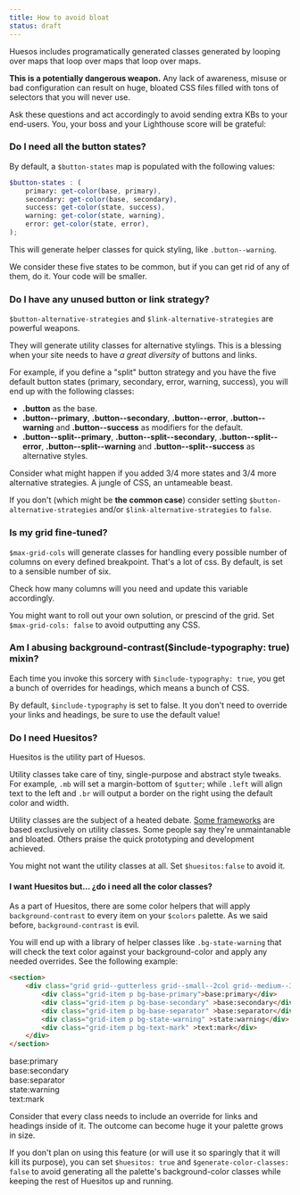 ```yaml
---
title: How to avoid bloat
status: draft
---
```


Huesos includes programatically generated classes generated by looping over maps that loop over maps that loop over maps. 

__This is a potentially dangerous weapon.__ Any lack of awareness, misuse or bad configuration can result on huge, bloated CSS files filled with tons of selectors that you will never use.

Ask these questions and act accordingly to avoid sending extra KBs to your end-users. You, your boss and your Lighthouse score will be grateful:

### Do I need all the button states?

By default, a `$button-states` map is populated with the following values:

```scss
$button-states : (
    primary: get-color(base, primary),
    secondary: get-color(base, secondary),
    success: get-color(state, success),
    warning: get-color(state, warning),
    error: get-color(state, error), 
);
```
This will generate helper classes for quick styling, like `.button--warning`.

We consider these five states to be common, but if you can get rid of any of them, do it. Your code will be smaller.


### Do I have any unused button or link strategy?

`$button-alternative-strategies` and `$link-alternative-strategies` are powerful weapons.

They will generate utility classes for alternative stylings. This is a blessing when your site needs to have *a great diversity* of buttons and links.

For example, if you define a "split" button strategy and you have the five default button states (primary, secondary, error, warning, success), you will end up with the following classes:

- __.button__ as the base.
- __.button--primary__, __.button--secondary__, __.button--error__, __.button--warning__ and __.button--success__ as modifiers for the default.
- __.button--split--primary__, __.button--split--secondary__, __.button--split--error__, __.button--split--warning__ and __.button--split--success__ as alternative styles.

Consider what might happen if you added 3/4 more states and 3/4 more alternative strategies. A jungle of CSS, an untameable beast.

If you don't (which might be **the common case**) consider setting `$button-alternative-strategies` and/or `$link-alternative-strategies` to `false`. 

### Is my grid fine-tuned?

`$max-grid-cols` will generate classes for handling every possible number of columns on every defined breakpoint. That's a lot of css. By default, is set to a sensible number of six.

Check how many columns will you need and update this variable accordingly. 

You might want to roll out your own solution, or prescind of the grid. Set `$max-grid-cols: false` to avoid outputting any CSS.

### Am I abusing background-contrast($include-typography: true) mixin?

Each time you invoke this sorcery with `$include-typography: true`, you get a bunch of overrides for headings, which means a bunch of CSS.

By default, `$include-typography` is set to false. It you don't need to override your links and headings, be sure to use the default value!


### Do I need Huesitos?

Huesitos is the utility part of Huesos. 

Utility classes take care of tiny, single-purpose and abstract style tweaks. For example, `.mb` will set a margin-bottom of `$gutter`; while `.left` will align text to the left and `.br` will output a border on the right using the default color and width.

Utility classes are the subject of a heated debate. [Some frameworks](https://tachyons.io/) are based exclusively on utility classes. Some people say they're unmaintanable and bloated. Others praise the quick prototyping and development achieved.

You might not want the utility classes at all. Set `$huesitos:false` to avoid it.


#### I want Huesitos but... ¿do i need all the color classes?

As a part of Huesitos, there are some color helpers that will apply `background-contrast` to every item on your `$colors` palette. As we said before, `background-contrast` is evil.

You will end up with a library of helper classes like `.bg-state-warning` that will check the text color against your background-color and apply any needed overrides. See the following example:

```html
<section>
	<div class="grid grid--gutterless grid--small--2col grid--medium--3col">
		<div class="grid-item p bg-base-primary">base:primary</div>
		<div class="grid-item p bg-base-secondary" >base:secondary</div>
		<div class="grid-item p bg-base-separator" >base:separator</div>
		<div class="grid-item p bg-state-warning" >state:warning</div>
		<div class="grid-item p bg-text-mark" >text:mark</div>
	</div>
</section>
```

<section>
	<div class="grid grid--gutterless grid--small--2col grid--medium--3col">
		<div class="grid-item p bg-base-primary">base:primary</div>
		<div class="grid-item p bg-base-secondary" >base:secondary</div>
		<div class="grid-item p bg-base-separator" >base:separator</div>
		<div class="grid-item p bg-state-warning" >state:warning</div>
		<div class="grid-item p bg-text-mark" >text:mark</div>
	</div>
</section>

Consider that every class needs to include an override for links and headings inside of it. The outcome can become huge it your palette grows in size.

If you don't plan on using this feature (or will use it so sparingly that it will kill its purpose), you can set `$huesitos: true` and `$generate-color-classes: false` to avoid generating all the palette's background-color classes while keeping the rest of Huesitos up and running.
